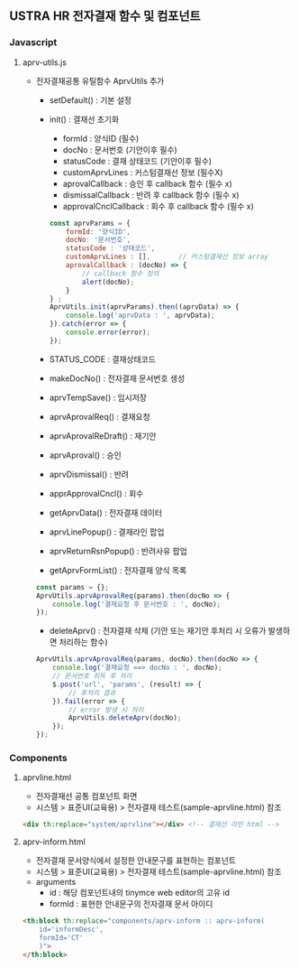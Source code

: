 ## USTRA HR 전자결재 함수 및 컴포넌트

### Javascript

1. aprv-utils.js
    * 전자결재공통 유틸함수 AprvUtils 추가
        * setDefault() : 기본 설정
        * init() : 결재선 초기화
            * formId : 양식ID (필수)
            * docNo : 문서번호 (기안이후 필수)
            * statusCode : 결재 상태코드 (기안이후 필수)
            * customAprvLines : 커스텀결재선 정보 (필수X)
            * aprovalCallback : 승인 후 callback 함수 (필수 x)
            * dismissalCallback : 반려 후 callback 함수 (필수 x)
            * approvalCnclCallback : 회수 후 callback 함수 (필수 x)
        
            ```js
            const aprvParams = {
                formId: '양식ID',
                docNo: '문서번호',
                statusCode : '상태코드',
                customAprvLines : [],       // 커스텀결재선 정보 array
                aprovalCallback : (docNo) => {
                    // callback 함수 정의
                    alert(docNo);
                }
            } ;
            AprvUtils.init(aprvParams).then((aprvData) => {
                console.log('aprvData : ', aprvData);
            }).catch(error => {
                console.error(error);
            });
            ```
        
        * STATUS_CODE : 결재상태코드
        * makeDocNo() : 전자결재 문서번호 생성
        * aprvTempSave() : 임시저장
        * aprvAprovalReq() : 결재요청
        * aprvAprovalReDraft() : 재기안
        * aprvAproval() : 승인
        * aprvDismissal() : 반려
        * apprApprovalCncl() : 회수
        * getAprvData() : 전자결재 데이터
        * aprvLinePopup() : 결재라인 팝업
        * aprvReturnRsnPopup() : 반려사유 팝업
        * getAprvFormList() : 전자결재 양식 목록
        
        ```js
        const params = {};
        AprvUtils.aprvAprovalReq(params).then(docNo => {
            console.log('결재요청 후 문서번호 : ', docNo);
        });
        ```

        * deleteAprv() : 전자결재 삭제 (기안 또는 재기안 후처리 시 오류가 발생하면 처리하는 함수)
        ```js
        AprvUtils.aprvAprovalReq(params, docNo).then(docNo => {
            console.log('결재요청 ==> docNo : ', docNo);
            // 문서번호 취득 후 처리
            $.post('url', 'params', (result) => {
                // 후처리 결과
            }).fail(error => {
                // error 발생 시 처리
                AprvUtils.deleteAprv(docNo); 
            });
        });
        ```

### Components

1. aprvline.html
    * 전자결재선 공통 컴포넌트 화면
    * 시스템 > 표준UI(교육용) > 전자결재 테스트(sample-aprvline.html) 참조
    
    ```html
    <div th:replace="system/aprvline"></div> <!-- 결재선 라인 html -->
    ```

2. aprv-inform.html
    * 전자결재 문서양식에서 설정한 안내문구를 표현하는 컴포넌트
    * 시스템 > 표준UI(교육용) > 전자결재 테스트(sample-aprvline.html) 참조
    * arguments
        * id : 해당 컴포넌트내의 tinymce web editor의 고유 id
        * formId : 표현한 안내문구의 전자결재 문서 아이디

    ```html
    <th:block th:replace="components/aprv-inform :: aprv-inform(
        id='informDesc',
        formId='CT'
        )">
    </th:block>
    ```